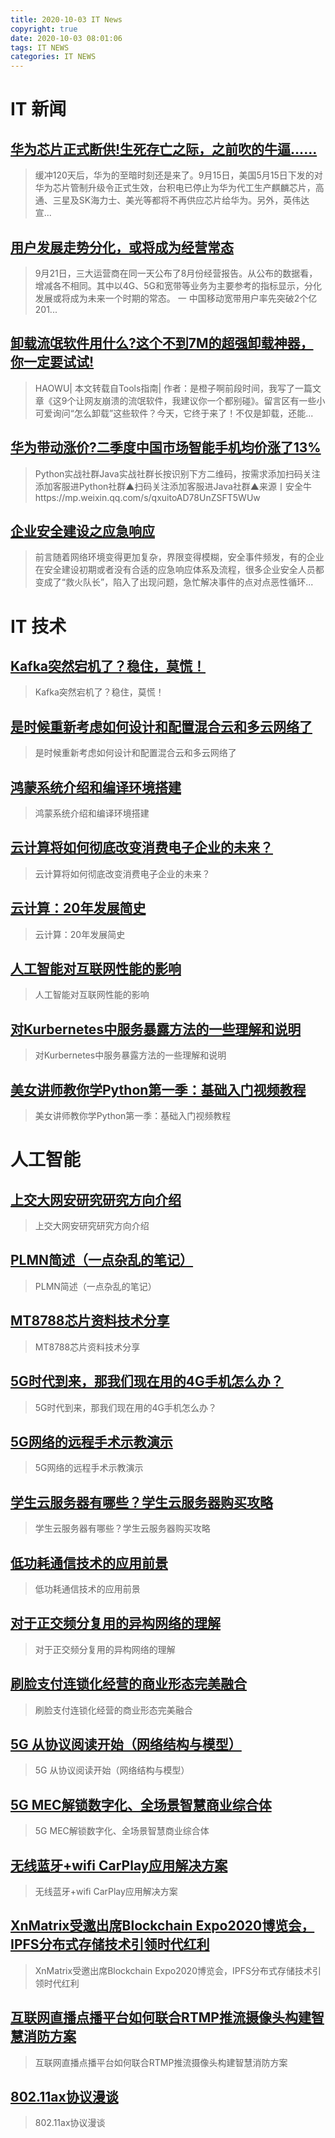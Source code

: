 ```yaml
---
title: 2020-10-03 IT News
copyright: true
date: 2020-10-03 08:01:06
tags: IT NEWS
categories: IT NEWS
---
```

# IT 新闻 
 ## [华为芯片正式断供!生死存亡之际，之前吹的牛逼……](http://mp.weixin.qq.com/s?src=11&timestamp=1601681404&ver=2621&signature=KuvKvccXyv4vDVFrysUCbqFC6BtMfnAzol6ylywWa-4aZtN8458t1OpuF*I1a8CU5S57OxVluvb5EgGe5f9h*cC60xAuhua2h0b2Z5Mb63mjQDuVsPv4LSqqhm4za4KM&new=1)
 > 缓冲120天后，华为的至暗时刻还是来了。9月15日，美国5月15日下发的对华为芯片管制升级令正式生效，台积电已停止为华为代工生产麒麟芯片，高通、三星及SK海力士、美光等都将不再供应芯片给华为。另外，英伟达宣...
 ## [用户发展走势分化，或将成为经营常态](http://mp.weixin.qq.com/s?src=11&timestamp=1601681404&ver=2621&signature=kmpj41ui*vQVNuZqPV513mjosrnql3fYrb5hQJz6pPqTgszlkmUu1XqGgGLT2EiBIsrRcAChEqMXmTY9M1-88SUvVrs2yCa7311eLMzL1dr4q*t6PsymFCrsVlOMQhmY&new=1)
 > 9月21日，三大运营商在同一天公布了8月份经营报告。从公布的数据看，增减各不相同。其中以4G、5G和宽带等业务为主要参考的指标显示，分化发展或将成为未来一个时期的常态。 一 中国移动宽带用户率先突破2个亿201...
 ## [卸载流氓软件用什么?这个不到7M的超强卸载神器，你一定要试试!](http://mp.weixin.qq.com/s?src=11&timestamp=1601681404&ver=2621&signature=pNOTRsdusVVffbSHPZu1OJcc-*j3kkBoUHh1318GyHmhPKr6vWxKBV*rjBs5H67iTHoQ0RPaNzZO3wbQOYQjeCJwx2mI6zwOyrt8OpfqgcZuuBv*vUzbnzQo7WLWW9*7&new=1)
 > HAOWU| 本文转载自Tools指南| 作者：是橙子啊前段时间，我写了一篇文章《这9个让网友崩溃的流氓软件，我建议你一个都别碰》。留言区有一些小可爱询问“怎么卸载”这些软件？今天，它终于来了！不仅是卸载，还能...
 ## [华为带动涨价?二季度中国市场智能手机均价涨了13%](http://mp.weixin.qq.com/s?src=11&timestamp=1601681404&ver=2621&signature=Ga4l7Boqc1YyoN3Fyp8uw1cr30VsFzDcdi0D3g2VakqhRMlQpxg1ZPBUzSR1YbWHS04cNr6SqonkjmouXFZT4HfGRSH9NpPHgpuvRocL5fLr5rQ-ZmZTXBQDlTowayYH&new=1)
 > Python实战社群Java实战社群长按识别下方二维码，按需求添加扫码关注添加客服进Python社群▲扫码关注添加客服进Java社群▲来源丨安全牛https://mp.weixin.qq.com/s/qxuitoAD78UnZSFT5WUw
 ## [企业安全建设之应急响应](http://mp.weixin.qq.com/s?src=11&timestamp=1601681404&ver=2621&signature=AzjAIVfmHnWXBOkYjZMyQs73FtioTmmy67qH1YjiFW3KohDTP0gRBoE7mwTsqmu7OPOm3uAy-sfRWNB2sKVm9uPTVbPeiuYUEEu*t6qsreWwgUJgGfra-SKwLORFPOAW&new=1)
 > 前言随着网络环境变得更加复杂，界限变得模糊，安全事件频发，有的企业在安全建设初期或者没有合适的应急响应体系及流程，很多企业安全人员都变成了“救火队长”，陷入了出现问题，急忙解决事件的点对点恶性循环...
# IT 技术 
 ## [Kafka突然宕机了？稳住，莫慌！](http://developer.51cto.com/art/202009/627671.htm)
 > Kafka突然宕机了？稳住，莫慌！
 ## [是时候重新考虑如何设计和配置混合云和多云网络了](http://cloud.51cto.com/art/202009/627611.htm)
 > 是时候重新考虑如何设计和配置混合云和多云网络了
 ## [鸿蒙系统介绍和编译环境搭建](http://os.51cto.com/art/202009/627665.htm)
 > 鸿蒙系统介绍和编译环境搭建
 ## [云计算将如何彻底改变消费电子企业的未来？](http://cloud.51cto.com/art/202009/627612.htm)
 > 云计算将如何彻底改变消费电子企业的未来？
 ## [云计算：20年发展简史](http://cloud.51cto.com/art/202009/627606.htm)
 > 云计算：20年发展简史
 ## [人工智能对互联网性能的影响](http://ai.51cto.com/art/202009/627592.htm)
 > 人工智能对互联网性能的影响
 ## [对Kurbernetes中服务暴露方法的一些理解和说明](http://developer.51cto.com/art/202009/627599.htm)
 > 对Kurbernetes中服务暴露方法的一些理解和说明
 ## [美女讲师教你学Python第一季：基础入门视频教程](http://fellow.51cto.com/art/202008/623597.htm?qd=51ctojrzd)
 > 美女讲师教你学Python第一季：基础入门视频教程
# 人工智能 
 ## [上交大网安研究研究方向介绍](https://blog.csdn.net/loveCC_orange/article/details/108894528)
 > 上交大网安研究研究方向介绍
 ## [PLMN简述（一点杂乱的笔记）](https://blog.csdn.net/weixin_41629848/article/details/108882459)
 > PLMN简述（一点杂乱的笔记）
 ## [MT8788芯片资料技术分享](https://blog.csdn.net/linuxdroid/article/details/108884779)
 > MT8788芯片资料技术分享
 ## [5G时代到来，那我们现在用的4G手机怎么办？](https://blog.csdn.net/fuli911/article/details/108882910)
 > 5G时代到来，那我们现在用的4G手机怎么办？
 ## [5G网络的远程手术示教演示](https://blog.csdn.net/qian556688/article/details/108886306)
 > 5G网络的远程手术示教演示
 ## [学生云服务器有哪些？学生云服务器购买攻略](https://blog.csdn.net/weixin_43205316/article/details/108882039)
 > 学生云服务器有哪些？学生云服务器购买攻略
 ## [低功耗通信技术的应用前景](https://blog.csdn.net/slwldda/article/details/108878009)
 > 低功耗通信技术的应用前景
 ## [对于正交频分复用的异构网络的理解](https://blog.csdn.net/weixin_44997802/article/details/108879532)
 > 对于正交频分复用的异构网络的理解
 ## [刷脸支付连锁化经营的商业形态完美融合](https://blog.csdn.net/shuimengan8/article/details/108882008)
 > 刷脸支付连锁化经营的商业形态完美融合
 ## [5G 从协议阅读开始（网络结构与模型）](https://blog.csdn.net/wag2018/article/details/108893775)
 > 5G 从协议阅读开始（网络结构与模型）
 ## [5G MEC解锁数字化、全场景智慧商业综合体](https://blog.csdn.net/FibocomWireless/article/details/108880101)
 > 5G MEC解锁数字化、全场景智慧商业综合体
 ## [无线蓝牙+wifi CarPlay应用解决方案](https://blog.csdn.net/haha_yan/article/details/108887324)
 > 无线蓝牙+wifi CarPlay应用解决方案
 ## [XnMatrix受邀出席Blockchain Expo2020博览会，IPFS分布式存储技术引领时代红利](https://blog.csdn.net/XnMartix/article/details/108884473)
 > XnMatrix受邀出席Blockchain Expo2020博览会，IPFS分布式存储技术引领时代红利
 ## [互联网直播点播平台如何联合RTMP推流摄像头构建智慧消防方案](https://blog.csdn.net/u010460625/article/details/108894168)
 > 互联网直播点播平台如何联合RTMP推流摄像头构建智慧消防方案
 ## [802.11ax协议漫谈](https://blog.csdn.net/reekyli/article/details/108895218)
 > 802.11ax协议漫谈

    